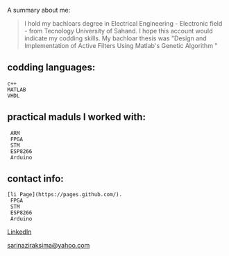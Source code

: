 


A summary about me:



> I hold my bachloars degree in Electrical Engineering - Electronic field - from Tecnology University of Sahand. I hope this account would indicate my codding skills. My bachloar thesis was "Design and Implementation of Active Filters Using Matlab's Genetic Algorithm "


<h2>codding languages:</h2>

> 
  ```
  c++
  MATLAB
  VHDL
  ```


<h2>practical maduls I worked with:</h2>

> 
 ```
  ARM
  FPGA
  STM
  ESP8266
  Arduino
  ```



<h2>contact info:</h2>

> 
 ```
 [li Page](https://pages.github.com/).
  FPGA
  STM
  ESP8266
  Arduino
  ```


[LinkedIn](https://www.linkedin.com/in/sarina-ziraksima-605827254?utm_source=share&utm_campaign=share_via&utm_content=profile&utm_medium=ios_app)

sarinaziraksima@yahoo.com

